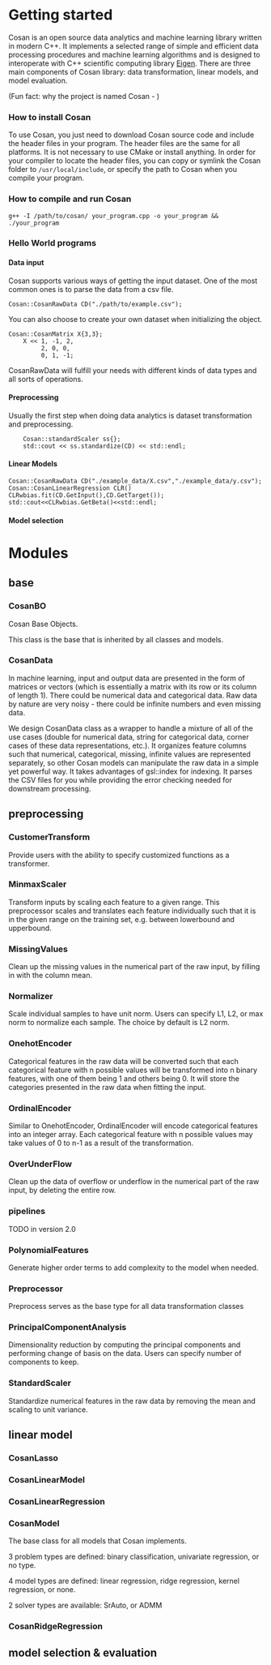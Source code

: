 
# Getting started
Cosan is an open source data analytics and machine learning library written in modern C++.  It implements a selected range of simple and efficient data processing procedures and machine learning algorithms and is designed to interoperate with C++ scientific computing library [Eigen](https://eigen.tuxfamily.org/index.php). There are three main components of Cosan library: data transformation, linear models, and model evaluation. 

(Fun fact: why the project is named Cosan - )

### How to install Cosan
To use Cosan, you just need to download Cosan source code and include the header files in your program. The header files are the same for all platforms. It is not necessary to use CMake or install anything. In order for your compiler to locate the header files, you can copy or symlink the Cosan folder to ```/usr/local/include```, or specify the path to Cosan when you compile your program.

### How to compile and run Cosan

```g++ -I /path/to/cosan/ your_program.cpp -o your_program && ./your_program```


### Hello World programs

#### Data input
Cosan supports various ways of getting the input dataset. One of the most common ones is to parse the data from a csv file. 

```
Cosan::CosanRawData CD("./path/to/example.csv");
```

You can also choose to create your own dataset when initializing the object.

```
Cosan::CosanMatrix X{3,3};
    X << 1, -1, 2,
         2, 0, 0,
         0, 1, -1;
```

CosanRawData will fulfill your needs with different kinds of data types and all sorts of operations.

#### Preprocessing
Usually the first step when doing data analytics is dataset transformation and preprocessing. 

```
    Cosan::standardScaler ss{};
    std::cout << ss.standardize(CD) << std::endl;
```

#### Linear Models

```
Cosan::CosanRawData CD("./example_data/X.csv","./example_data/y.csv");
Cosan::CosanLinearRegression CLR()
CLRwbias.fit(CD.GetInput(),CD.GetTarget());
std::cout<<CLRwbias.GetBeta()<<std::endl;
```

#### Model selection



# Modules

## base

### CosanBO
Cosan Base Objects. 

This class is the base that is inherited by all classes and models. 

### CosanData

In machine learning, input and output data are presented in the form of matrices or vectors (which is essentially a matrix with its row or its column of length 1). There could be numerical data and categorical data. Raw data by nature are very noisy - there could be infinite numbers and even missing data. 

We design CosanData class as a wrapper to handle a mixture of all of the use cases (double for numerical data, string for categorical data, corner cases of these data representations, etc.). It organizes feature columns such that numerical, categorical, missing, infinite values are represented separately, so other Cosan models can manipulate the raw data in a simple yet powerful way. It takes advantages of gsl::index for indexing. It parses the CSV files for you while providing the error checking needed for downstream processing. 


## preprocessing

### CustomerTransform

Provide users with the ability to specify customized functions as a transformer. 

### MinmaxScaler

Transform inputs by scaling each feature to a given range. This preprocessor scales and translates each feature individually such that it is in the given range on the training set, e.g. between lowerbound and upperbound.

### MissingValues

Clean up the missing values in the numerical part of the raw input, by filling in with the column mean. 

### Normalizer

Scale individual samples to have unit norm. Users can specify L1, L2, or max norm to normalize each sample. The choice by default is L2 norm. 

### OnehotEncoder

Categorical features in the raw data will be converted such that each categorical feature with n possible values will be transformed into n binary features, with one of them being 1 and others being 0. It will store the categories presented in the raw data when fitting the input. 

### OrdinalEncoder

Similar to OnehotEncoder, OrdinalEncoder will encode categorical features into an integer array. Each categorical feature with n possible values may take values of 0 to n-1 as a result of the transformation. 

### OverUnderFlow

Clean up the data of overflow or underflow in the numerical part of the raw input, by deleting the entire row.

### pipelines

TODO in version 2.0

### PolynomialFeatures

Generate higher order terms to add complexity to the model when needed. 

### Preprocessor

Preprocess serves as the base type for all data transformation classes

### PrincipalComponentAnalysis

Dimensionality reduction by computing the principal components and performing change of basis on the data. Users can specify number of components to keep.

### StandardScaler

Standardize numerical features in the raw data by removing the mean and scaling to unit variance.



## linear model

### CosanLasso

### CosanLinearModel

### CosanLinearRegression

### CosanModel

The base class for all models that Cosan implements. 

3 problem types are defined: binary classification, univariate regression, or no type.

4 model types are defined: linear regression, ridge regression, kernel regression, or none.

2 solver types are available: SrAuto, or ADMM

### CosanRidgeRegression



## model selection & evaluation



